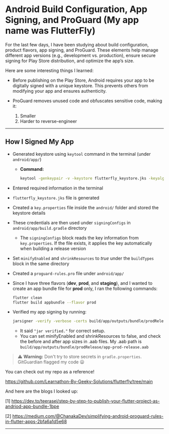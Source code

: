 
# Android Build Configuration, App Signing, and ProGuard (My app name was FlutterFly)

For the last few days, I have been studying about build configuration, product flavors, app signing, and ProGuard. These elements help manage different app versions (e.g., development vs. production), ensure secure signing for Play Store distribution, and optimize the app’s size.

Here are some interesting things I learned:

* Before publishing on the Play Store, Android requires your app to be digitally signed with a unique keystore. This prevents others from modifying your app and ensures authenticity.
* ProGuard removes unused code and obfuscates sensitive code, making it:

  1. Smaller
  2. Harder to reverse-engineer

---

## How I Signed My App

* Generated keystore using `keytool` command in the terminal (under `android/app/`)

  * **Command:**

    ```bash
    keytool -genkeypair -v -keystore flutterfly_keystore.jks -keyalg RSA -keysize 2048 -validity 10000 -alias flutterfly
    ```
* Entered required information in the terminal
* `flutterfly_keystore.jks` file is generated
* Created a `key.properties` file inside the `android/` folder and stored the keystore details
* These credentials are then used under `signingConfigs` in `android/app/build.gradle` directory

  * The `signingConfigs` block reads the key information from `key.properties`. If the file exists, it applies the key automatically when building a release version
* Set `minifyEnabled` and `shrinkResources` to *true* under the `buildTypes` block in the same directory
* Created a `proguard-rules.pro` file under `android/app/`
* Since I have three flavors (**dev**, **prod**, and **staging**), and I wanted to create an app bundle file for **prod** only, I ran the following commands:

  ```bash
  flutter clean
  flutter build appbundle --flavor prod
  ```
* Verified my app signing by running:

  ```bash
  jarsigner -verify -verbose -certs build/app/outputs/bundle/prodRelease/app-prod-release.aab
  ```

  * It said `"jar verified."` for correct setup.
  * You can set minifyEnabled and shrinkResources to false, and check the before and after app sizes in .aab files. My .aab path is `build/app/outputs/bundle/prodRelease/app-prod-release.aab`

> ⚠️ **Warning:** Don't try to store secrets in `gradle.properties`. GitGuardian flagged my code 😦

You can check out my repo as a reference! 

https://github.com/Learnathon-By-Geeky-Solutions/flutterfly/tree/main

And here are the blogs I looked up:

[1] https://dev.to/teerasej/step-by-step-to-publish-your-flutter-project-as-andriod-app-bundle-1bpe

[2] https://medium.com/@ChanakaDev/simplifying-android-proguard-rules-in-flutter-apps-2bfa6a1d5e68 


---
